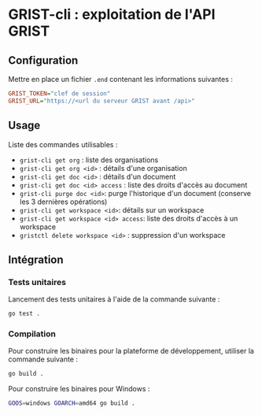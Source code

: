 # GRIST-cli : exploitation de l'API GRIST

## Configuration

Mettre en place un fichier `.end` contenant les informations suivantes :

```ini
GRIST_TOKEN="clef de session"
GRIST_URL="https://<url du serveur GRIST avant /api>"
```

## Usage

Liste des commandes utilisables :

- `grist-cli get org` : liste des organisations
- `grist-cli get org <id>` : détails d'une organisation
- `grist-cli get doc <id>` : détails d'un document
- `grist-cli get doc <id> access` : liste des droits d'accès au document
- `grist-cli purge doc <id>`: purge l'historique d'un document (conserve les 3 dernières opérations)
- `grist-cli get workspace <id>`: détails sur un workspace
- `grist-cli get workspace <id> access`: liste des droits d'accès à un workspace
- `gristctl delete workspace <id>` : suppression d'un workspace

## Intégration

### Tests unitaires

Lancement des tests unitaires à l'aide de la commande suivante :

```bash
go test .
```

### Compilation

Pour construire les binaires pour la plateforme de développement, utiliser la commande suivante :

```bash
go build .
```

Pour construire les binaires pour Windows :

```bash
GOOS=windows GOARCH=amd64 go build .
```
